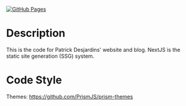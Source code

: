 [![GitHub Pages](https://github.com/MrDesjardins/patrickdesjardins/actions/workflows/main.yml/badge.svg)](https://github.com/MrDesjardins/patrickdesjardins/actions/workflows/main.yml)

# Description

This is the code for Patrick Desjardins' website and blog. NextJS is the static site generation (SSG) system.

# Code Style

Themes: https://github.com/PrismJS/prism-themes
